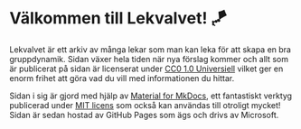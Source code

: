 # Välkommen till Lekvalvet! 🪁

Lekvalvet är ett arkiv av många lekar som man kan leka för att skapa en bra gruppdynamik. Sidan växer hela tiden när nya förslag kommer och allt som är publicerat på sidan är licenserat under [CC0 1.0 Universiell](https://creativecommons.org/publicdomain/zero/1.0/deed.sv) vilket ger en enorm frihet att göra vad du vill med informationen du hittar.

Sidan i sig är gjord med hjälp av [Material for MkDocs](https://squidfunk.github.io/mkdocs-material/), ett fantastiskt verktyg publicerad under [MIT licens](https://github.com/squidfunk/mkdocs-material?tab=MIT-1-ov-file#readme) som också kan användas till otroligt mycket! Sidan är sedan hostad av GitHub Pages som ägs och drivs av Microsoft.
